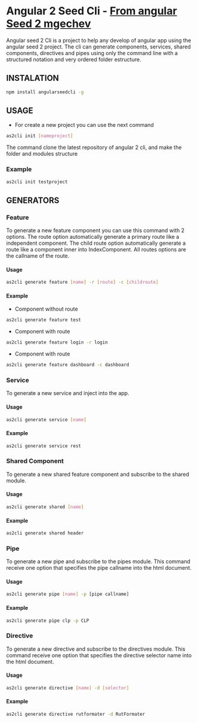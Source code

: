 # Angular 2 Seed Cli - [From angular Seed 2 mgechev](https://github.com/mgechev/angular-seed)

Angular seed 2 Cli is a project to help any develop of angular app using the angular seed 2 project. The cli can generate components, services, shared components, directives and pipes using only the command line with a structured notation and very ordered folder estructure.

## INSTALATION

```bash
npm install angularseedcli -g
```
## USAGE
- For create a new project you can use the next command

```bash
as2cli init [nameproject]
```
The command clone the latest repository of angular 2 cli, and make the folder and modules structure

### Example
```bash
as2cli init testproject
```
## GENERATORS

### Feature
To generate a new feature component you can use this command with 2 options. The route option automatically generate a primary route like a independent component. The child route option automatically generate a route like a component inner into IndexComponent. All routes options are the callname of the route.

#### Usage
```bash
as2cli generate feature [name] -r [route] -c [childroute]
```
#### Example

- Component without route
```bash
as2cli generate feature test
```
- Component with route
```bash
as2cli generate feature login -r login
```
- Component with route
```bash
as2cli generate feature dashboard -c dashboard
```

### Service
To generate a new service and inject into the app.

#### Usage
```bash
as2cli generate service [name]
```
#### Example
```bash
as2cli generate service rest
```

### Shared Component
To generate a new shared feature component and subscribe to the shared module.

#### Usage
```bash
as2cli generate shared [name]
```
#### Example
```bash
as2cli generate shared header
```

### Pipe
To generate a new pipe and subscribe to the pipes module. This command receive one option that specifies the pipe callname into the html document.

#### Usage
```bash
as2cli generate pipe [name] -p [pipe callname]
```
#### Example
```bash
as2cli generate pipe clp -p CLP
```
### Directive
To generate a new directive and subscribe to the directives module. This command receive one option that specifies the directive selector name into the html document.

#### Usage
```bash
as2cli generate directive [name] -d [selector]
```
#### Example
```bash
as2cli generate directive rutformater -d RutFormater
```

